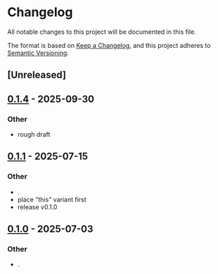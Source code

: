 # Changelog

All notable changes to this project will be documented in this file.

The format is based on [Keep a Changelog](https://keepachangelog.com/en/1.0.0/),
and this project adheres to [Semantic Versioning](https://semver.org/spec/v2.0.0.html).

## [Unreleased]

## [0.1.4](https://github.com/stayhydated/es-fluent/compare/es-fluent-generate-v0.1.3...es-fluent-generate-v0.1.4) - 2025-09-30

### Other

- rough draft

## [0.1.1](https://github.com/stayhydated/es-fluent/compare/es-fluent-generate-v0.1.0...es-fluent-generate-v0.1.1) - 2025-07-15

### Other

- .
- place "this" variant first
- release v0.1.0

## [0.1.0](https://github.com/stayhydated/es-fluent/releases/tag/es-fluent-generate-v0.1.0) - 2025-07-03

### Other

- .

